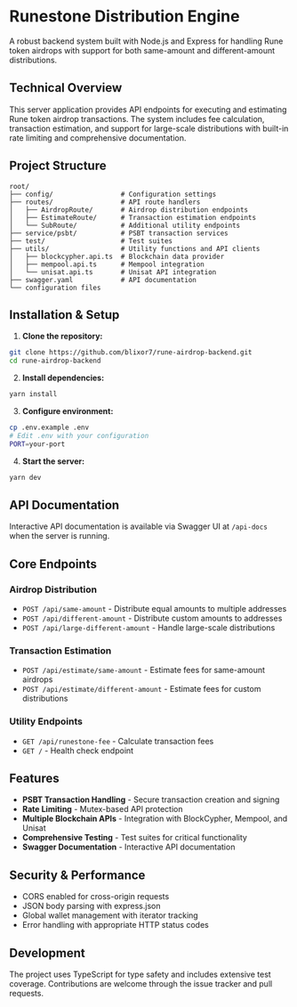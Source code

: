 
# Runestone Distribution Engine

A robust backend system built with Node.js and Express for handling Rune token airdrops with support for both same-amount and different-amount distributions.

## Technical Overview

This server application provides API endpoints for executing and estimating Rune token airdrop transactions. The system includes fee calculation, transaction estimation, and support for large-scale distributions with built-in rate limiting and comprehensive documentation.

## Project Structure

```
root/
├── config/                 # Configuration settings
├── routes/                 # API route handlers
│   ├── AirdropRoute/       # Airdrop distribution endpoints
│   ├── EstimateRoute/      # Transaction estimation endpoints
│   └── SubRoute/           # Additional utility endpoints
├── service/psbt/           # PSBT transaction services
├── test/                   # Test suites
├── utils/                  # Utility functions and API clients
│   ├── blockcypher.api.ts  # Blockchain data provider
│   ├── mempool.api.ts      # Mempool integration
│   └── unisat.api.ts       # Unisat API integration
├── swagger.yaml            # API documentation
└── configuration files
```

## Installation & Setup

1. **Clone the repository:**
```bash
git clone https://github.com/blixor7/rune-airdrop-backend.git
cd rune-airdrop-backend
```

2. **Install dependencies:**
```bash
yarn install
```

3. **Configure environment:**
```bash
cp .env.example .env
# Edit .env with your configuration
PORT=your-port
```

4. **Start the server:**
```bash
yarn dev
```

## API Documentation

Interactive API documentation is available via Swagger UI at `/api-docs` when the server is running.

## Core Endpoints

### Airdrop Distribution
- `POST /api/same-amount` - Distribute equal amounts to multiple addresses
- `POST /api/different-amount` - Distribute custom amounts to addresses
- `POST /api/large-different-amount` - Handle large-scale distributions

### Transaction Estimation
- `POST /api/estimate/same-amount` - Estimate fees for same-amount airdrops
- `POST /api/estimate/different-amount` - Estimate fees for custom distributions

### Utility Endpoints
- `GET /api/runestone-fee` - Calculate transaction fees
- `GET /` - Health check endpoint

## Features

- **PSBT Transaction Handling** - Secure transaction creation and signing
- **Rate Limiting** - Mutex-based API protection
- **Multiple Blockchain APIs** - Integration with BlockCypher, Mempool, and Unisat
- **Comprehensive Testing** - Test suites for critical functionality
- **Swagger Documentation** - Interactive API documentation

## Security & Performance

- CORS enabled for cross-origin requests
- JSON body parsing with express.json
- Global wallet management with iterator tracking
- Error handling with appropriate HTTP status codes

## Development

The project uses TypeScript for type safety and includes extensive test coverage. Contributions are welcome through the issue tracker and pull requests.
